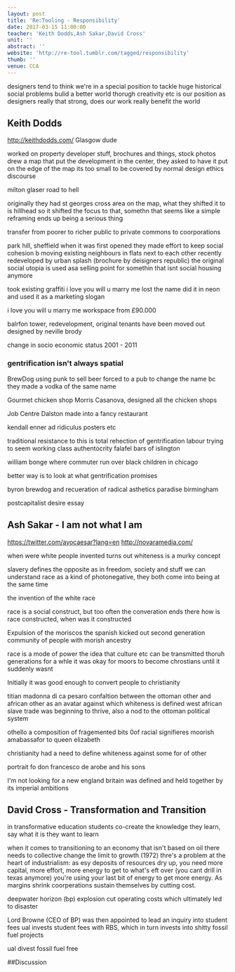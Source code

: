 ```yaml
---
layout: post
title: 'Re:Tooling - Responsibility'
date: 2017-03-15 11:00:00
teacher: 'Keith Dodds,Ash Sakar,David Cross'
unit: ''
abstract: ''
website: 'http://re-tool.tumblr.com/tagged/responsibility'
thumb: ''
venue: CCA
---
```


designers tend to think we're in a special position to tackle huge historical social problems
bulid a better world thorugh creativity etc
is our position as designers really that strong, does our work really benefit the world

## Keith Dodds

http://keithdodds.com/
Glasgow dude

worked on property developer stuff, brochures and things, stock photos
drew a map that put the development in the center, they asked to have it put on the edge of the map
its too small to be covered by normal design ethics discourse

milton glaser road to hell

originally they had st georges cross area on the map, what they shifted it to is hillhead so it shifted the focus to that, somethn that seems like a simple reframing ends up being a serious thing

transfer from poorer to richer public to private commons to coorporations

park hill, sheffield
when it was first opened they made effort to keep social cohesion b moving existing neighbours in flats next to each other
recently redeveloped by urban splash (brochure by deisigners republic)
the original social utopia is used asa selling point for somethin that isnt social housing anymore

took existing graffiti i love you will u marry me lost the name did it in neon and used it as a marketing slogan

i love you will u marry me
workspace from £90.000

balrfon tower, redevelopment, original tenants have been moved out
designed by neville brody

change in socio economic status 2001 - 2011

### gentrification isn't always spatial

BrewDog using punk to sell beer
forced to a pub to change the name bc they made a vodka of the same name

Gourmet chicken shop
Morris Casanova, designed all the chicken shops

Job Centre Dalston
made into a fancy restaurant

kendall enner ad
ridiculus posters etc

traditional resistance to this is total rehection of gentrification
labour trying to seem working class
authentocrity
falafel bars of islington

william bonge
where commuter run over black children in chicago

better way is to look at what gentrification promises

byron brewdog and recueration of radical asthetics
paradise birmingham

postcapitalist desire essay

## Ash Sakar - I am not what I am

https://twitter.com/ayocaesar?lang=en
http://novaramedia.com/

when were white people invented
turns out whiteness is a murky concept

slavery defines the opposite as in freedom, society and stuff
we can understand race as a kind of photonegative, they both come into being at the same time

the invention of the white race

race is a social construct, but too often the converation ends there
how is race constructed, when was it constructed

Expulsion of the moriscos
the spanish kicked out second generation community of people with morish ancestry

race is a mode of power
the idea that culture etc can be transmitted thoruh generations
for a whle it was okay for moors to become chrostians until it suddenly wasnt

Initially it was good enough to convert people to christianity

titian madonna di ca pesaro
confaltion between the ottoman other and african other as an avatar against which whiteness is defined
west african slave trade was beginning to thrive, also a nod to the ottoman political system

othello
a composition of fragemented bits 0of racial signifieres
moorish amabassafor to queen elizabeth

christianity had a need to define whiteness against some for of other

portrait fo don francesco de arobe and his sons

I'm not looking for a new england
britain was defined and held together by its imperial ambitions

## David Cross - Transformation and Transition

in transformative education students co-create the knowledge they learn, say what it is they want to learn

when it comes to transitioning to an economy that isn't based on oil there needs to collective change
the limit to growth (1972)
thre's a problem at the heart of industrialism: as esy deposits of resources dry up, you need more capital, more effort, more energy to get to what's eft over (you cant drill in texas anymore) you're using your last bit of energy to get more energy. As margins shrink coorperations sustain themselves by cutting cost.

deepwater horizon (bp) explosion
cut operating costs which ultimately led to disaster

Lord Browne (CEO of BP) was then appointed to lead an inquiry into student fees
ual invests student fees with RBS, which in turn invests into shitty fossil fuel projects

ual divest
fossil fuel free

##Discussion
